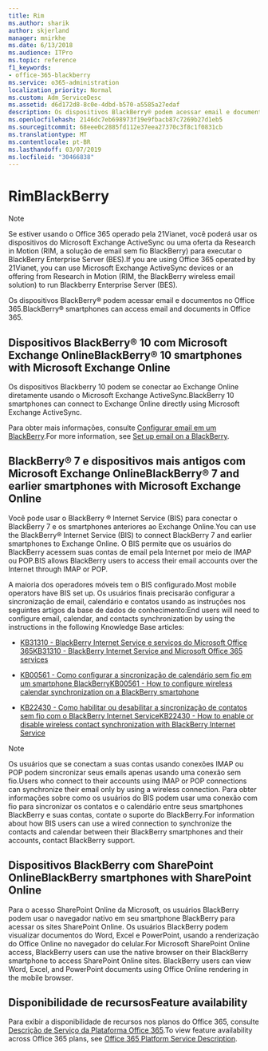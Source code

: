 ```yaml
---
title: Rim
ms.author: sharik
author: skjerland
manager: mnirkhe
ms.date: 6/13/2018
ms.audience: ITPro
ms.topic: reference
f1_keywords:
- office-365-blackberry
ms.service: o365-administration
localization_priority: Normal
ms.custom: Adm_ServiceDesc
ms.assetid: d6d172d8-8c0e-4dbd-b570-a5585a27edaf
description: Os dispositivos BlackBerry® podem acessar email e documentos no Office 365.
ms.openlocfilehash: 2146dc7eb698973f19e9fbacb87c7269b27d1eb5
ms.sourcegitcommit: 68eee0c2885fd112e37eea27370c3f8c1f0831cb
ms.translationtype: MT
ms.contentlocale: pt-BR
ms.lasthandoff: 03/07/2019
ms.locfileid: "30466838"
---
```

# <a name="blackberry"></a><span data-ttu-id="969e5-103">Rim</span><span class="sxs-lookup"><span data-stu-id="969e5-103">BlackBerry</span></span>

> [!NOTE]
> <span data-ttu-id="969e5-104">Se estiver usando o Office 365 operado pela 21Vianet, você poderá usar os dispositivos do Microsoft Exchange ActiveSync ou uma oferta da Research in Motion (RIM, a solução de email sem fio BlackBerry) para executar o BlackBerry Enterprise Server (BES).</span><span class="sxs-lookup"><span data-stu-id="969e5-104">If you are using Office 365 operated by 21Vianet, you can use Microsoft Exchange ActiveSync devices or an offering from Research in Motion (RIM, the BlackBerry wireless email solution) to run Blackberry Enterprise Server (BES).</span></span> 
  
<span data-ttu-id="969e5-105">Os dispositivos BlackBerry® podem acessar email e documentos no Office 365.</span><span class="sxs-lookup"><span data-stu-id="969e5-105">BlackBerry® smartphones can access email and documents in Office 365.</span></span>
  
## <a name="blackberry-10-smartphones-with-microsoft-exchange-online"></a><span data-ttu-id="969e5-106">Dispositivos BlackBerry® 10 com Microsoft Exchange Online</span><span class="sxs-lookup"><span data-stu-id="969e5-106">BlackBerry® 10 smartphones with Microsoft Exchange Online</span></span>

<span data-ttu-id="969e5-107">Os dispositivos Blackberry 10 podem se conectar ao Exchange Online diretamente usando o Microsoft Exchange ActiveSync.</span><span class="sxs-lookup"><span data-stu-id="969e5-107">BlackBerry 10 smartphones can connect to Exchange Online directly using Microsoft Exchange ActiveSync.</span></span>
  
<span data-ttu-id="969e5-108">Para obter mais informações, consulte [Configurar email em um BlackBerry](https://go.microsoft.com/fwlink/?linkid=863394).</span><span class="sxs-lookup"><span data-stu-id="969e5-108">For more information, see [Set up email on a BlackBerry](https://go.microsoft.com/fwlink/?linkid=863394).</span></span>
  
## <a name="blackberry-7-and-earlier-smartphones-with-microsoft-exchange-online"></a><span data-ttu-id="969e5-109">BlackBerry® 7 e dispositivos mais antigos com Microsoft Exchange Online</span><span class="sxs-lookup"><span data-stu-id="969e5-109">BlackBerry® 7 and earlier smartphones with Microsoft Exchange Online</span></span>

<span data-ttu-id="969e5-110">Você pode usar o BlackBerry ® Internet Service (BIS) para conectar o BlackBerry 7 e os smartphones anteriores ao Exchange Online.</span><span class="sxs-lookup"><span data-stu-id="969e5-110">You can use the BlackBerry® Internet Service (BIS) to connect BlackBerry 7 and earlier smartphones to Exchange Online.</span></span> <span data-ttu-id="969e5-111">O BIS permite que os usuários do BlackBerry acessem suas contas de email pela Internet por meio de IMAP ou POP.</span><span class="sxs-lookup"><span data-stu-id="969e5-111">BIS allows BlackBerry users to access their email accounts over the Internet through IMAP or POP.</span></span>
  
<span data-ttu-id="969e5-112">A maioria dos operadores móveis tem o BIS configurado.</span><span class="sxs-lookup"><span data-stu-id="969e5-112">Most mobile operators have BIS set up.</span></span> <span data-ttu-id="969e5-113">Os usuários finais precisarão configurar a sincronização de email, calendário e contatos usando as instruções nos seguintes artigos da base de dados de conhecimento:</span><span class="sxs-lookup"><span data-stu-id="969e5-113">End users will need to configure email, calendar, and contacts synchronization by using the instructions in the following Knowledge Base articles:</span></span>
  
- [<span data-ttu-id="969e5-114">KB31310 - BlackBerry Internet Service e serviços do Microsoft Office 365</span><span class="sxs-lookup"><span data-stu-id="969e5-114">KB31310 - BlackBerry Internet Service and Microsoft Office 365 services</span></span>](http://go.microsoft.com/fwlink/?LinkID=826158&amp;clcid=0x409)
    
- [<span data-ttu-id="969e5-115">KB00561 - Como configurar a sincronização de calendário sem fio em um smartphone BlackBerry</span><span class="sxs-lookup"><span data-stu-id="969e5-115">KB00561 - How to configure wireless calendar synchronization on a BlackBerry smartphone</span></span>](http://go.microsoft.com/fwlink/?LinkID=826160&amp;clcid=0x409)
    
- [<span data-ttu-id="969e5-116">KB22430 - Como habilitar ou desabilitar a sincronização de contatos sem fio com o BlackBerry Internet Service</span><span class="sxs-lookup"><span data-stu-id="969e5-116">KB22430 - How to enable or disable wireless contact synchronization with BlackBerry Internet Service</span></span>](http://go.microsoft.com/fwlink/?LinkID=826161&amp;clcid=0x409)
    
> [!NOTE]
> <span data-ttu-id="969e5-117">Os usuários que se conectam a suas contas usando conexões IMAP ou POP podem sincronizar seus emails apenas usando uma conexão sem fio.</span><span class="sxs-lookup"><span data-stu-id="969e5-117">Users who connect to their accounts using IMAP or POP connections can synchronize their email only by using a wireless connection.</span></span> <span data-ttu-id="969e5-118">Para obter informações sobre como os usuários do BIS podem usar uma conexão com fio para sincronizar os contatos e o calendário entre seus smartphones BlackBerry e suas contas, contate o suporte do BlackBerry.</span><span class="sxs-lookup"><span data-stu-id="969e5-118">For information about how BIS users can use a wired connection to synchronize the contacts and calendar between their BlackBerry smartphones and their accounts, contact BlackBerry support.</span></span> 
  
## <a name="blackberry-smartphones-with-sharepoint-online"></a><span data-ttu-id="969e5-119">Dispositivos BlackBerry com SharePoint Online</span><span class="sxs-lookup"><span data-stu-id="969e5-119">BlackBerry smartphones with SharePoint Online</span></span>

<span data-ttu-id="969e5-p104">Para o acesso SharePoint Online da Microsoft, os usuários BlackBerry podem usar o navegador nativo em seu smartphone BlackBerry para acessar os sites SharePoint Online. Os usuários BlackBerry podem visualizar documentos do Word, Excel e PowerPoint, usando a renderização do Office Online no navegador do celular.</span><span class="sxs-lookup"><span data-stu-id="969e5-p104">For Microsoft SharePoint Online access, BlackBerry users can use the native browser on their BlackBerry smartphone to access SharePoint Online sites. BlackBerry users can view Word, Excel, and PowerPoint documents using Office Online rendering in the mobile browser.</span></span>
  
## <a name="feature-availability"></a><span data-ttu-id="969e5-122">Disponibilidade de recursos</span><span class="sxs-lookup"><span data-stu-id="969e5-122">Feature availability</span></span>

<span data-ttu-id="969e5-123">Para exibir a disponibilidade de recursos nos planos do Office 365, consulte [Descrição de Serviço da Plataforma Office 365](https://technet.microsoft.com/en-us/library/office-365-platform-service-description.aspx).</span><span class="sxs-lookup"><span data-stu-id="969e5-123">To view feature availability across Office 365 plans, see [Office 365 Platform Service Description](https://technet.microsoft.com/en-us/library/office-365-platform-service-description.aspx).</span></span>
  

